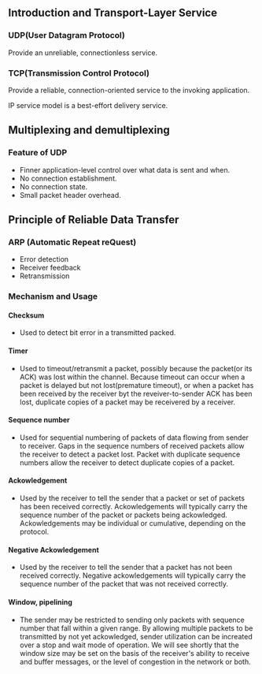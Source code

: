 ## Introduction and Transport-Layer Service

### UDP(User Datagram Protocol)  
Provide an unreliable, connectionless service.  

### TCP(Transmission Control Protocol)
Provide a reliable, connection-oriented service to the invoking application.  

IP service model is a best-effort delivery service.

## Multiplexing and demultiplexing

### Feature of UDP

- Finner application-level control over what data is sent and when.  
- No connection establishment.
- No connection state.
- Small packet header overhead.


## Principle of Reliable Data Transfer

### ARP (Automatic Repeat reQuest)

- Error detection
- Receiver feedback
- Retransmission

### Mechanism and Usage

#### Checksum

- Used to detect bit error in a transmitted packed.

#### Timer
- Used to timeout/retransmit a packet, possibly because the packet(or its ACK) was lost within the channel. Because timeout can occur when a packet is delayed but not lost(premature timeout), or when a packet has been received by the receiver byt the reveiver-to-sender ACK has been lost, duplicate copies of a packet may be receivered by a receiver.

#### Sequence number
- Used for sequential numbering of packets of data flowing from sender to receiver. Gaps in the sequence numbers of received packets allow the receiver to detect a packet lost. Packet with duplicate sequence numbers allow the receiver to detect duplicate copies of a packet.

#### Ackowledgement
- Used by the receiver to tell the sender that a packet or set of packets has been received correctly. Ackowledgements will typically carry the sequence number of the packet or packets being ackowledged. Ackowledgements may be individual or cumulative, depending on the protocol.

#### Negative Ackowledgement
- Used by the receiver to tell the sender that a packet has not been received correctly. Negative ackowledgements will typically carry the sequence number of the packet that was not received correctly.

#### Window, pipelining
- The sender may be restricted to sending only packets with sequence number that fall within a given range. By allowing multiple packets to be transmitted by not yet ackowledged, sender utilization can be increated over a stop and wait mode of operation. We will see shortly that the window size may be set on the basis of the receiver's ability to receive and buffer messages, or the level of congestion in the network or both.

